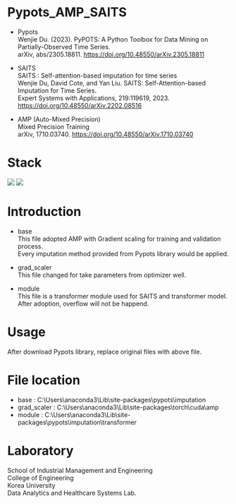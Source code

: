 # Pypots_AMP_SAITS

- Pypots  
Wenjie Du. (2023). PyPOTS: A Python Toolbox for Data Mining on Partially-Observed Time Series.  
arXiv, abs/2305.18811. https://doi.org/10.48550/arXiv.2305.18811

- SAITS  
SAITS : Self-attention-based imputation for time series  
Wenjie Du, David Cote, and Yan Liu. SAITS: Self-Attention-based Imputation for Time Series.  
Expert Systems with Applications, 219:119619, 2023. https://doi.org/10.48550/arXiv.2202.08516  

- AMP (Auto-Mixed Precision)  
Mixed Precision Training  
arXiv, 1710.03740. https://doi.org/10.48550/arXiv.1710.03740  

# Stack  
 <img src="https://img.shields.io/badge/Python-3776AB?style=flat&logo=Python&logoColor=white"/> <img src="https://img.shields.io/badge/pytorch-EE4C2C?style=flat&logo=pytorch&logoColor=white"/>

# Introduction
- base  
This file adopted AMP with Gradient scaling for training and validation process.  
Every imputation method provided from Pypots library would be applied.  

- grad_scaler  
This file changed for take parameters from optimizer well.  

- module  
This file is a transformer module used for SAITS and transformer model.  
After adoption, overflow will not be happend.

# Usage

After download Pypots library, replace original files with above file.

# File location
- base : C:\Users\anaconda3\Lib\site-packages\pypots\imputation
- grad_scaler : C:\Users\anaconda3\Lib\site-packages\torch\cuda\amp
- module : C:\Users\anaconda3\Lib\site-packages\pypots\imputation\transformer

# Laboratory

School of Industrial Management and Engineering  
College of Engineering  
Korea University  
Data Analytics and Healthcare Systems Lab.
